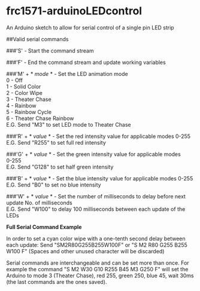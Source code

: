 # frc1571-arduinoLEDcontrol
An Arduino sketch to allow for serial control of a single pin LED strip

##Valid serial commands

###'S' - Start the command stream

###'F' - End the command stream and update working variables

###'M' + * *mode* * - Set the LED animation mode<br />
  0 - Off<br />
  1 - Solid Color<br />
  2 - Color Wipe<br />
  3 - Theater Chase<br />
  4 - Rainbow<br />
  5 - Rainbow Cycle<br />
  6 - Theater Chase Rainbow<br />
  E.G. Send "M3" to set LED mode to Theater Chase
  
###'R' + * *value* * - Set the red intensity value for applicable modes
	0-255<br />
	E.G. Send "R255" to set full red intensity
  
###'G' + * *value* * - Set the green intensity value for applicable modes<br />
  0-255<br />
  E.G. Send "G128" to set half green intensity
  
###'B' + * *value* * - Set the blue intensity value for applicable modes
  0-255<br />
  E.G. Send "B0" to set no blue intensity
  
###'W' + * *value* * - Set the number of milliseconds to delay before next update
  No. of milliseconds<br />
  E.G. Send "W100" to delay 100 milliseconds between each update of the LEDs
  
**Full Serial Command Example**

  In order to set a cyan color wipe with a one-tenth second delay between each update:
  Send "SM2R80G255B255W100F" or "S M2 R80 G255 B255 W100 F" (Spaces and other unused character will be discarded)
  
  Serial commands are interchangeable and can be set more than once. For example the command "S M2 W30 G10 R255 B45 M3 G250 F" will set   the Arduino to mode 3 (Theater Chase), red 255, green 250, blue 45, wait 30ms (the last commands are the ones saved).
